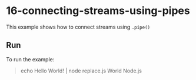 # 16-connecting-streams-using-pipes

This example shows how to connect streams using `.pipe()`

## Run

To run the example:

> echo Hello World! | node replace.js World Node.js
